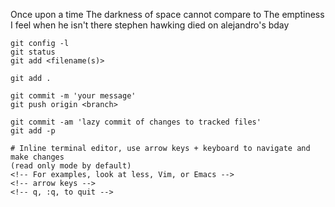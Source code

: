Once upon a time
The darkness of space cannot compare to
The emptiness I feel when he isn't there
stephen hawking died on alejandro's bday

```
git config -l
git status
git add <filename(s)>

git add .

git commit -m 'your message'
git push origin <branch>

git commit -am 'lazy commit of changes to tracked files'
git add -p

# Inline terminal editor, use arrow keys + keyboard to navigate and make changes
(read only mode by default)
<!-- For examples, look at less, Vim, or Emacs -->
<!-- arrow keys -->
<!-- q, :q, to quit -->

```
